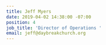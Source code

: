```yaml
---
title: Jeff Myers
date: 2019-04-02 14:38:00 -07:00
position: 4
job_title: 'Director of Operations '
email: jeff@daybreakchurch.org
---
```


